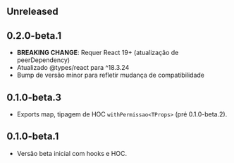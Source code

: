 ## Unreleased

## 0.2.0-beta.1

- **BREAKING CHANGE**: Requer React 19+ (atualização de peerDependency)
- Atualizado @types/react para ^18.3.24
- Bump de versão minor para refletir mudança de compatibilidade

## 0.1.0-beta.3

- Exports map, tipagem de HOC `withPermissao<TProps>` (pré 0.1.0-beta.2).

## 0.1.0-beta.1

- Versão beta inicial com hooks e HOC.
